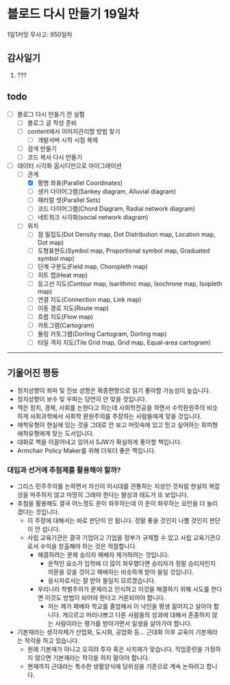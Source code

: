 # 블로드 다시 만들기 19일차

1일1커밋 무사고: 950일차

## 감사일기

1. ???

## todo

- [ ] 블로그 다시 만들기 전 실험
  - [ ] 블로그 글 작성 준비
  - [ ] content에서 이미지관리할 방법 찾기
    - [ ] 개발서버 시작 시점 복제
  - [ ] 검색 만들기
  - [ ] 코드 복사 다시 만들기
- [ ] 데이터 시각화 옵시디언으로 마이그레이션
  - [ ] 관계
    - [x] 평행 좌표(Parallel Coordinates)
    - [ ] 생키 다이어그램(Sankey diagram, Alluvial diagram)
    - [ ] 패러럴 셋(Parallel Sets)
    - [ ] 코드 다이어그램(Chord Diagram, Radial network diagram)
    - [ ] 네트워크 시각화(social network diagram)
  - [ ] 위치
    - [ ] 점 밀집도(Dot Density map, Dot Distribution map, Location map, Dot map)
    - [ ] 도형표현도(Symbol map, Proportional symbol map, Graduated symbol map)
    - [ ] 단계 구분도(Field map, Choropleth map)
    - [ ] 히트 맵(Heat map)
    - [ ] 등고선 지도(Contour map, lsarithmic map, Isochrone map, Isopleth map)
    - [ ] 연결 지도(Connection map, Link map)
    - [ ] 이동 경로 지도(Route map)
    - [ ] 흐름 지도(Flow map)
    - [ ] 카토그램(Cartogram)
    - [ ] 돌링 카토그램(Dorling Cartogram, Dorling map)
    - [ ] 타일 격자 지도(Tile Grid map, Grid map, Equal-area cartogram)

---

## 기울어진 평등

- 정치성향이 좌파 및 진보 성향은 확증편향으로 읽기 좋아할 가능성이 높습니다.
- 정치성향이 보수 및 우파는 당연히 안 맞을 것입니다.
- 책은 정치, 경제, 사회를 논한다고 하는데 사회학전공을 하면서 수학환원주의 비슷하게 사회과학에서 사회학 환원주의를 주장하는 사람들에게 맞을 것입니다.
- 애착유형이 현실에 있는 것을 그대로 안 보고 머릿속에 있고 믿고 싶어하는 회피형 애착유형에게 맞는 도서입니다.
- 대화로 책을 이끌어내고 있어서 SJW가 확실하게 좋아할 책입니다.
- Armchair Policy Maker를 위해 더욱더 좋은 책입니다.

### 대입과 선거에 추첨제를 활용해야 할까?

- 그리스 민주주의를 논하면서 자신이 이시대를 관통하는 지성인 것처럼 현실의 복잡성을 마주하지 않고 마땅히 그래야 한다는 발상과 태도가 또 보입니다.
- 추첨을 활용해도 결국 어느정도 운이 좌우하는데 이 운이 좌우하는 요인을 더 늘리겠다는 것입니다.
  - 이 주장에 대해서는 바로 판단이 안 됩니다. 정말 좋을 것인지 나쁠 것인지 판단이 안 섭니다.
  - 사립 교육기관은 결국 기업이고 기업을 정부가 규제할 수 있고 사립 교육기관으로서 수익을 창출해야 하는 것은 적절합니다.
    - 해결하려는 문제 승리자 패배자 제거하려는 것입니다.
      - 운적인 요소가 입학에 더 많이 좌우했다면 승리자가 정말 승리자인지 의문을 갖을 것이고 패배자는 비슷하게 받아 들일 것입니다.
      - 응시자로서는 잘 받아 들일지 모르겠습니다.
    - 우리나라 학벌주의가 문제라고 인식하고 이것을 해결하기 위해 시도를 한다면 이것도 방법이 되어야 한다고 거론되어야 합니다.
      - 저는 제가 패배자 학교를 졸업해서 이 낙인을 평생 짊어지고 살아야 합니다. 게으르고 머리나쁘고 다른 사람들의 성과에 대해서 존중하지 않는 사람이라는 평가를 받아가면서 일생을 살아가야 합니다.
- 기본재라는 생각자체가 산업화, 도시화, 공업화 등... 근대화 이후 교육이 기본재라는 착각을 하고 있습니다.
  - 원래 기본재가 아니고 오히려 투자 혹은 사치재가 맞습니다. 직업훈련을 가정하지 않으면 기본재라는 착각을 하지 말아야 합니다.
  - 현재까지 근대라는 특수한 생활양식에 당위성을 기준으로 계속 논하려고 합니다.


